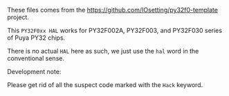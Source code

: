 These files comes from the https://github.com/IOsetting/py32f0-template project.

This `PY32F0xx HAL` works for PY32F002A, PY32F003, and PY32F030 series of Puya
PY32 chips.

There is no actual `HAL` here as such, we just use the `hal` word in the conventional
sense.


Development note:

Please get rid of all the suspect code marked with the `Hack` keyword.
